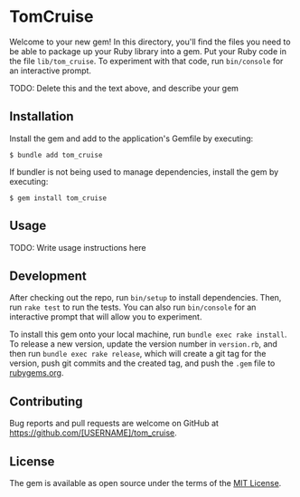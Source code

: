 # TomCruise

Welcome to your new gem! In this directory, you'll find the files you need to be able to package up your Ruby library into a gem. Put your Ruby code in the file `lib/tom_cruise`. To experiment with that code, run `bin/console` for an interactive prompt.

TODO: Delete this and the text above, and describe your gem

## Installation

Install the gem and add to the application's Gemfile by executing:

    $ bundle add tom_cruise

If bundler is not being used to manage dependencies, install the gem by executing:

    $ gem install tom_cruise

## Usage

TODO: Write usage instructions here

## Development

After checking out the repo, run `bin/setup` to install dependencies. Then, run `rake test` to run the tests. You can also run `bin/console` for an interactive prompt that will allow you to experiment.

To install this gem onto your local machine, run `bundle exec rake install`. To release a new version, update the version number in `version.rb`, and then run `bundle exec rake release`, which will create a git tag for the version, push git commits and the created tag, and push the `.gem` file to [rubygems.org](https://rubygems.org).

## Contributing

Bug reports and pull requests are welcome on GitHub at https://github.com/[USERNAME]/tom_cruise.

## License

The gem is available as open source under the terms of the [MIT License](https://opensource.org/licenses/MIT).

